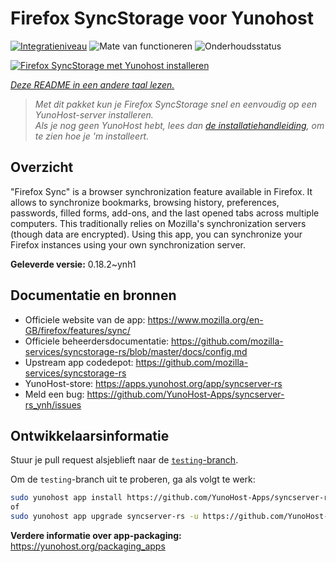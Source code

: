 <!--
NB: Deze README is automatisch gegenereerd door <https://github.com/YunoHost/apps/tree/master/tools/readme_generator>
Hij mag NIET handmatig aangepast worden.
-->

# Firefox SyncStorage voor Yunohost

[![Integratieniveau](https://apps.yunohost.org/badge/integration/syncserver-rs)](https://ci-apps.yunohost.org/ci/apps/syncserver-rs/)
![Mate van functioneren](https://apps.yunohost.org/badge/state/syncserver-rs)
![Onderhoudsstatus](https://apps.yunohost.org/badge/maintained/syncserver-rs)

[![Firefox SyncStorage met Yunohost installeren](https://install-app.yunohost.org/install-with-yunohost.svg)](https://install-app.yunohost.org/?app=syncserver-rs)

*[Deze README in een andere taal lezen.](./ALL_README.md)*

> *Met dit pakket kun je Firefox SyncStorage snel en eenvoudig op een YunoHost-server installeren.*  
> *Als je nog geen YunoHost hebt, lees dan [de installatiehandleiding](https://yunohost.org/install), om te zien hoe je 'm installeert.*

## Overzicht

"Firefox Sync" is a browser synchronization feature available in Firefox. It allows to synchronize bookmarks, browsing history, preferences, passwords, filled forms, add-ons, and the last opened tabs across multiple computers. This traditionally relies on Mozilla's synchronization servers (though data are encrypted). Using this app, you can synchronize your Firefox instances using your own synchronization server.


**Geleverde versie:** 0.18.2~ynh1
## Documentatie en bronnen

- Officiele website van de app: <https://www.mozilla.org/en-GB/firefox/features/sync/>
- Officiele beheerdersdocumentatie: <https://github.com/mozilla-services/syncstorage-rs/blob/master/docs/config.md>
- Upstream app codedepot: <https://github.com/mozilla-services/syncstorage-rs>
- YunoHost-store: <https://apps.yunohost.org/app/syncserver-rs>
- Meld een bug: <https://github.com/YunoHost-Apps/syncserver-rs_ynh/issues>

## Ontwikkelaarsinformatie

Stuur je pull request alsjeblieft naar de [`testing`-branch](https://github.com/YunoHost-Apps/syncserver-rs_ynh/tree/testing).

Om de `testing`-branch uit te proberen, ga als volgt te werk:

```bash
sudo yunohost app install https://github.com/YunoHost-Apps/syncserver-rs_ynh/tree/testing --debug
of
sudo yunohost app upgrade syncserver-rs -u https://github.com/YunoHost-Apps/syncserver-rs_ynh/tree/testing --debug
```

**Verdere informatie over app-packaging:** <https://yunohost.org/packaging_apps>
